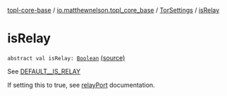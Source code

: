 [topl-core-base](../../index.md) / [io.matthewnelson.topl_core_base](../index.md) / [TorSettings](index.md) / [isRelay](./is-relay.md)

# isRelay

`abstract val isRelay: `[`Boolean`](https://kotlinlang.org/api/latest/jvm/stdlib/kotlin/-boolean/index.html) [(source)](https://github.com/05nelsonm/TorOnionProxyLibrary-Android/blob/master/topl-core-base/src/main/java/io/matthewnelson/topl_core_base/TorSettings.kt#L356)

See [DEFAULT__IS_RELAY](-d-e-f-a-u-l-t__-i-s_-r-e-l-a-y.md)

If setting this to true, see [relayPort](relay-port.md) documentation.

